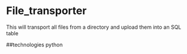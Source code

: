 # File_transporter
This will transport all files from a directory and upload them into an SQL table

##technologies 
python

